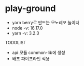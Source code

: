 # play-ground

- yarn berry로 만드는 모노레포 놀이터
- node -v: 16.17.0
- yarn -v: 3.2.3

TODOLIST

- api 모듈 common-lib에 생성
- 배포 파이프라인 적용
